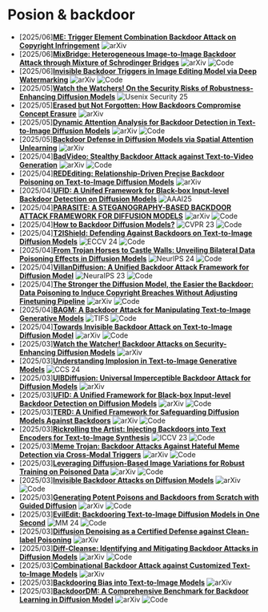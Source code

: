# Posion & backdoor
- [2025/06]**[ME: Trigger Element Combination Backdoor Attack on Copyright Infringement](https://arxiv.org/abs/2506.10776)** ![arXiv](https://img.shields.io/badge/arXiv-blue)
- [2025/06]**[MixBridge: Heterogeneous Image-to-Image Backdoor Attack through Mixture of Schrodinger Bridges](https://arxiv.org/abs/2505.08809)** ![arXiv](https://img.shields.io/badge/arXiv-blue) ![Code](https://img.shields.io/badge/Code-violet)
- [2025/06]**[Invisible Backdoor Triggers in Image Editing Model via Deep Watermarking](https://arxiv.org/abs/2506.04879)** ![arXiv](https://img.shields.io/badge/arXiv-blue) ![Code](https://img.shields.io/badge/Code-violet)
- [2025/05]**[Watch the Watchers! On the Security Risks of Robustness-Enhancing
Diffusion Models](https://www.usenix.org/system/files/conference/usenixsecurity25/sec25cycle1-prepub-938-li-changjiang.pdf)** ![Usenix Security 25](https://img.shields.io/badge/Usenix%20Security%2025-blue)
- [2025/05]**[Erased but Not Forgotten: How Backdoors Compromise Concept Erasure](https://arxiv.org/abs/2504.21072)** ![arXiv](https://img.shields.io/badge/arXiv-blue)
- [2025/05]**[Dynamic Attention Analysis for Backdoor Detection in Text-to-Image Diffusion Models](https://arxiv.org/abs/2504.20518)** ![arXiv](https://img.shields.io/badge/arXiv-blue) ![Code](https://img.shields.io/badge/Code-violet)
- [2025/05]**[Backdoor Defense in Diffusion Models via Spatial Attention Unlearning](https://arxiv.org/abs/2504.18563)** ![arXiv](https://img.shields.io/badge/arXiv-blue)
- [2025/04]**[BadVideo: Stealthy Backdoor Attack against Text-to-Video Generation](https://arxiv.org/abs/2504.16907)** ![arXiv](https://img.shields.io/badge/arXiv-blue) ![Code](https://img.shields.io/badge/Code-violet)
- [2025/04]**[REDEditing: Relationship-Driven Precise Backdoor Poisoning on Text-to-Image Diffusion Models](https://arxiv.org/abs/2504.14554)** ![arXiv](https://img.shields.io/badge/arXiv-blue)
- [2025/04]**[UFID: A Unifed Framework for Black-box Input-level Backdoor Detection on Diffusion Models](https://ojs.aaai.org/index.php/AAAI/article/view/34941)** ![AAAI25](https://img.shields.io/badge/AAAI25-blue)
- [2025/04]**[PARASITE: A STEGANOGRAPHY-BASED BACKDOOR ATTACK FRAMEWORK FOR DIFFUSION MODELS](https://arxiv.org/abs/2504.05815)** ![arXiv](https://img.shields.io/badge/arXiv-blue) ![Code](https://img.shields.io/badge/Code-violet)
- [2025/04]**[How to Backdoor Diffusion Models?](https://openaccess.thecvf.com/content/CVPR2023/html/Chou_How_to_Backdoor_Diffusion_Models_CVPR_2023_paper.html)** ![CVPR 23](https://img.shields.io/badge/CVPR%2023-blue) ![Code](https://img.shields.io/badge/Code-violet)
- [2025/04]**[T2IShield: Defending Against Backdoors on Text-to-Image Diffusion Models](https://link.springer.com/chapter/10.1007/978-3-031-73013-9_7)** ![ECCV 24](https://img.shields.io/badge/ECCV%2024-blue) ![Code](https://img.shields.io/badge/Code-violet)
- [2025/04]**[From Trojan Horses to Castle Walls: Unveiling Bilateral Data Poisoning Effects in Diffusion Models](https://proceedings.neurips.cc/paper_files/paper/2024/hash/95dcc1f6463491d37a8918c1d38380a7-Abstract-Conference.html)** ![NeurlPS 24](https://img.shields.io/badge/NeuraIPS%2024-blue) ![Code](https://img.shields.io/badge/Code-violet)
- [2025/04]**[VillanDiffusion: A Unified Backdoor Attack Framework for Diffusion Model](https://proceedings.neurips.cc/paper_files/paper/2023/hash/6b055b95d689b1f704d8f92191cdb788-Abstract-Conference.html)** ![NeuraIPS 23](https://img.shields.io/badge/NeuraIPS%2023-blue) ![Code](https://img.shields.io/badge/Code-violet)
- [2025/04]**[The Stronger the Diffusion Model, the Easier the Backdoor: Data Poisoning to Induce Copyright Breaches Without Adjusting Finetuning Pipeline](https://arxiv.org/abs/2401.04136)** ![arXiv](https://img.shields.io/badge/arXiv-blue) ![Code](https://img.shields.io/badge/Code-violet)
- [2025/04]**[BAGM: A Backdoor Attack for Manipulating Text-to-Image Generative Models](https://ieeexplore.ieee.org/abstract/document/10494544)** ![TIFS](https://img.shields.io/badge/TIFS-blue) ![Code](https://img.shields.io/badge/Code-violet)
- [2025/04]**[Towards Invisible Backdoor Attack on Text-to-Image Diffusion Model](https://arxiv.org/abs/2503.17724)** ![arXiv](https://img.shields.io/badge/arXiv-blue) ![Code](https://img.shields.io/badge/Code-violet)
- [2025/03]**[Watch the Watcher! Backdoor Attacks on Security-Enhancing Diffusion Models](https://arxiv.org/abs/2406.09669)** ![arXiv](https://img.shields.io/badge/arXiv-blue)
- [2025/03]**[Understanding Implosion in Text-to-Image Generative Models](https://dl.acm.org/doi/abs/10.1145/3658644.3690205)** ![CCS 24](https://img.shields.io/badge/CCS%2024-blue)
- [2025/03]**[UIBDiffusion: Universal Imperceptible Backdoor Attack for Diffusion Models](https://arxiv.org/abs/2412.11441)** ![arXiv](https://img.shields.io/badge/arXiv-blue)
- [2025/03]**[UFID: A Unified Framework for Black-box Input-level Backdoor Detection on Diffusion Models](https://arxiv.org/abs/2404.01101)** ![arXiv](https://img.shields.io/badge/arXiv-blue) ![Code](https://img.shields.io/badge/Code-violet)
- [2025/03]**[TERD: A Unified Framework for Safeguarding Diffusion Models Against Backdoors](https://arxiv.org/abs/2409.05294)** ![arXiv](https://img.shields.io/badge/arXiv-blue) ![Code](https://img.shields.io/badge/Code-violet)
- [2025/03]**[Rickrolling the Artist: Injecting Backdoors into Text Encoders for Text-to-Image Synthesis](https://openaccess.thecvf.com/content/ICCV2023/html/Struppek_Rickrolling_the_Artist_Injecting_Backdoors_into_Text_Encoders_for_Text-to-Image_ICCV_2023_paper.html)** ![ICCV 23](https://img.shields.io/badge/ICCV%2023-blue) ![Code](https://img.shields.io/badge/Code-violet)
- [2025/03]**[Meme Trojan: Backdoor Attacks Against Hateful Meme Detection via Cross-Modal Triggers](https://arxiv.org/abs/2412.15503)** ![arXiv](https://img.shields.io/badge/arXiv-blue) ![Code](https://img.shields.io/badge/Code-violet)
- [2025/03]**[Leveraging Diffusion-Based Image Variations for Robust Training on Poisoned Data](https://arxiv.org/abs/2310.06372)** ![arXiv](https://img.shields.io/badge/arXiv-blue) ![Code](https://img.shields.io/badge/Code-violet)
- [2025/03]**[Invisible Backdoor Attacks on Diffusion Models](https://arxiv.org/abs/2406.00816)** ![arXiv](https://img.shields.io/badge/arXiv-blue) ![Code](https://img.shields.io/badge/Code-violet)
- [2025/03]**[Generating Potent Poisons and Backdoors from Scratch with Guided Diffusion](https://arxiv.org/abs/2403.16365)** ![arXiv](https://img.shields.io/badge/arXiv-blue) ![Code](https://img.shields.io/badge/Code-violet)
- [2025/03]**[EvilEdit: Backdooring Text-to-Image Diffusion Models in One Second](https://dl.acm.org/doi/abs/10.1145/3664647.3680689)** ![MM 24](https://img.shields.io/badge/MM%2024-blue) ![Code](https://img.shields.io/badge/Code-violet)
- [2025/03]**[Diffusion Denoising as a Certified Defense against Clean-label Poisoning](https://arxiv.org/abs/2403.11981)** ![arXiv](https://img.shields.io/badge/arXiv-blue)
- [2025/03]**[Diff-Cleanse: Identifying and Mitigating Backdoor Attacks in Diffusion Models](https://arxiv.org/abs/2407.21316)** ![arXiv](https://img.shields.io/badge/arXiv-blue) ![Code](https://img.shields.io/badge/Code-violet)
- [2025/03]**[Combinational Backdoor Attack against Customized Text-to-Image Models](https://arxiv.org/abs/2411.12389)** ![arXiv](https://img.shields.io/badge/arXiv-blue)
- [2025/03]**[Backdooring Bias into Text-to-Image Models](https://arxiv.org/abs/2406.15213)** ![arXiv](https://img.shields.io/badge/arXiv-blue)
- [2025/03]**[BackdoorDM: A Comprehensive Benchmark for Backdoor Learning in Diffusion Model](https://github.com/linweiii/backdoordm)** ![arXiv](https://img.shields.io/badge/arXiv-blue) ![Code](https://img.shields.io/badge/Code-violet)


